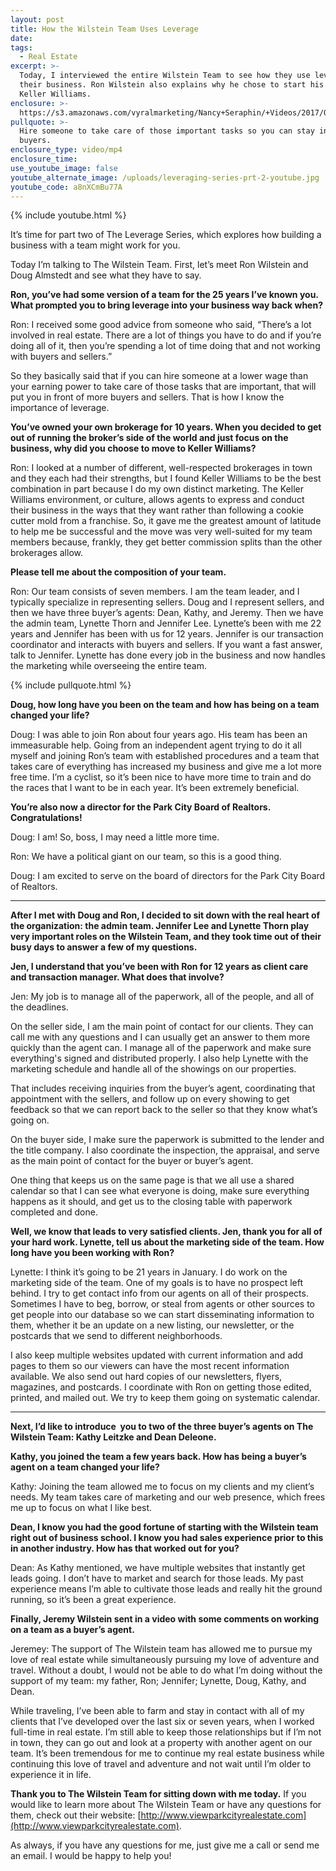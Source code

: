 ```yaml
---
layout: post
title: How the Wilstein Team Uses Leverage
date:
tags:
  - Real Estate
excerpt: >-
  Today, I interviewed the entire Wilstein Team to see how they use leverage in
  their business. Ron Wilstein also explains why he chose to start his team with
  Keller Williams.
enclosure: >-
  https://s3.amazonaws.com/vyralmarketing/Nancy+Seraphin/+Videos/2017/October/Park+City+Real+Estate+Careers-+How+the+Wilstein+Team+Uses+Leverage.mp4
pullquote: >-
  Hire someone to take care of those important tasks so you can stay in front of
  buyers.
enclosure_type: video/mp4
enclosure_time:
use_youtube_image: false
youtube_alternate_image: /uploads/leveraging-series-prt-2-youtube.jpg
youtube_code: a8nXCmBu77A
---
```



{% include youtube.html %}

It’s time for part two of The Leverage Series, which explores how building a business with a team might work for you.

Today I’m talking to The Wilstein Team. First, let’s meet Ron Wilstein and Doug Almstedt and see what they have to say.

**Ron, you’ve had some version of a team for the 25 years I’ve known you. What prompted you to bring leverage into your business way back when?**

Ron: I received some good advice from someone who said, “There’s a lot involved in real estate. There are a lot of things you have to do and if you’re doing all of it, then you’re spending a lot of time doing that and not working with buyers and sellers.”

So they basically said that if you can hire someone at a lower wage than your earning power to take care of those tasks that are important, that will put you in front of more buyers and sellers. That is how I know the importance of leverage.

**You’ve owned your own brokerage for 10 years. When you decided to get out of running the broker’s side of the world and just focus on the business, why did you choose to move to Keller Williams?**

Ron: I looked at a number of different, well-respected brokerages in town and they each had their strengths, but I found Keller Williams to be the best combination in part because I do my own distinct marketing. The Keller Williams environment, or culture, allows agents to express and conduct their business in the ways that they want rather than following a cookie cutter mold from a franchise. So, it gave me the greatest amount of latitude to help me be successful and the move was very well-suited for my team members because, frankly, they get better commission splits than the other brokerages allow.

**Please tell me about the composition of your team.**

Ron: Our team consists of seven members. I am the team leader, and I typically specialize in representing sellers. Doug and I represent sellers, and then we have three buyer’s agents: Dean, Kathy, and Jeremy. Then we have the admin team, Lynette Thorn and Jennifer Lee. Lynette’s been with me 22 years and Jennifer has been with us for 12 years. Jennifer is our transaction coordinator and interacts with buyers and sellers. If you want a fast answer, talk to Jennifer. Lynette has done every job in the business and now handles the marketing while overseeing the entire team.

{% include pullquote.html %}

**Doug, how long have you been on the team and how has being on a team changed your life?**

Doug: I was able to join Ron about four years ago. His team has been an immeasurable help. Going from an independent agent trying to do it all myself and joining Ron’s team with established procedures and a team that takes care of everything has increased my business and give me a lot more free time. I’m a cyclist, so it’s been nice to have more time to train and do the races that I want to be in each year. It’s been extremely beneficial.

**You’re also now a director for the Park City Board of Realtors. Congratulations!**

Doug: I am! So, boss, I may need a little more time.

Ron: We have a political giant on our team, so this is a good thing.

Doug: I am excited to serve on the board of directors for the Park City Board of Realtors.

---

**After I met with Doug and Ron, I decided to sit down with the real heart of the organization: the admin team. Jennifer Lee and Lynette Thorn play very important roles on the Wilstein Team, and they took time out of their busy days to answer a few of my questions.**

**Jen, I understand that you’ve been with Ron for 12 years as client care and transaction manager. What does that involve?**

Jen: My job is to manage all of the paperwork, all of the people, and all of the deadlines.

On the seller side, I am the main point of contact for our clients. They can call me with any questions and I can usually get an answer to them more quickly than the agent can. I manage all of the paperwork and make sure everything's signed and distributed properly. I also help Lynette with the marketing schedule and handle all of the showings on our properties.

That includes receiving inquiries from the buyer’s agent, coordinating that appointment with the sellers, and follow up on every showing to get feedback so that we can report back to the seller so that they know what’s going on.

On the buyer side, I make sure the paperwork is submitted to the lender and the title company. I also coordinate the inspection, the appraisal, and serve as the main point of contact for the buyer or buyer’s agent.

One thing that keeps us on the same page is that we all use a shared calendar so that I can see what everyone is doing, make sure everything happens as it should, and get us to the closing table with paperwork completed and done.

**Well, we know that leads to very satisfied clients. Jen, thank you for all of your hard work. Lynette, tell us about the marketing side of the team. How long have you been working with Ron?**

Lynette: I think it’s going to be 21 years in January. I do work on the marketing side of the team. One of my goals is to have no prospect left behind. I try to get contact info from our agents on all of their prospects. Sometimes I have to beg, borrow, or steal from agents or other sources to get people into our database so we can start disseminating information to them, whether it be an update on a new listing, our newsletter, or the postcards that we send to different neighborhoods.

I also keep multiple websites updated with current information and add pages to them so our viewers can have the most recent information available. We also send out hard copies of our newsletters, flyers, magazines, and postcards. I coordinate with Ron on getting those edited, printed, and mailed out. We try to keep them going on systematic calendar.

---

**Next, I’d like to introduce  you to two of the three buyer’s agents on The Wilstein Team: Kathy Leitzke and Dean Deleone.**

**Kathy, you joined the team a few years back. How has being a buyer’s agent on a team changed your life?**

Kathy: Joining the team allowed me to focus on my clients and my client’s needs. My team takes care of marketing and our web presence, which frees me up to focus on what I like best.

**Dean, I know you had the good fortune of starting with the Wilstein team right out of business school. I know you had sales experience prior to this in another industry. How has that worked out for you?**

Dean: As Kathy mentioned, we have multiple websites that instantly get leads going. I don’t have to market and search for those leads. My past experience means I’m able to cultivate those leads and really hit the ground running, so it’s been a great experience.

**Finally, Jeremy Wilstein sent in a video with some comments on working on a team as a buyer’s agent.**

Jeremey: The support of The Wilstein team has allowed me to pursue my love of real estate while simultaneously pursuing my love of adventure and travel. Without a doubt, I would not be able to do what I’m doing without the support of my team: my father, Ron; Jennifer; Lynette, Doug, Kathy, and Dean.

While traveling, I’ve been able to farm and stay in contact with all of my clients that I’ve developed over the last six or seven years, when I worked full-time in real estate. I’m still able to keep those relationships but if I’m not in town, they can go out and look at a property with another agent on our team. It’s been tremendous for me to continue my real estate business while continuing this love of travel and adventure and not wait until I’m older to experience it in life.

**Thank you to The Wilstein Team for sitting down with me today.** If you would like to learn more about The Wilstein Team or have any questions for them, check out their website: [http://www.viewparkcityrealestate.com](http://www.viewparkcityrealestate.com).

As always, if you have any questions for me, just give me a call or send me an email. I would be happy to help you!